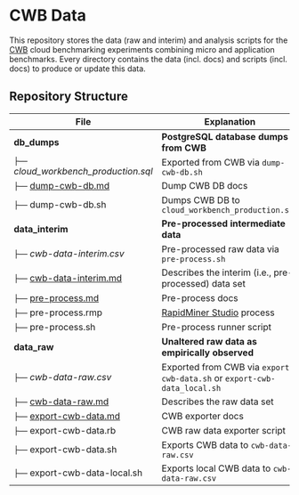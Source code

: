 # CWB Data

This repository stores the data (raw and interim) and analysis scripts for the [CWB](https://github.com/sealuzh/cloud-workbench) cloud benchmarking experiments combining micro and application benchmarks.
Every directory contains the data (incl. docs) and scripts (incl. docs) to produce or update this data.

## Repository Structure

| File | Explanation |
| --- | --- |
| **db_dumps** | **PostgreSQL database dumps from CWB** |
| `├──` *cloud_workbench_production.sql* | Exported from CWB via `dump-cwb-db.sh` |
| `├──` [dump-cwb-db.md](db_dumps/dump-cwb-db.md) | Dump CWB DB docs |
| `├──` dump-cwb-db.sh | Dumps CWB DB to `cloud_workbench_production.sql` |
| **data_interim** | **Pre-processed intermediate data** |
| `├──` *cwb-data-interim.csv* | Pre-processed raw data via `pre-process.sh` |
| `├──` [cwb-data-interim.md](data_interim/cwb-data-interim.md) | Describes the interim (i.e., pre-processed) data set |
| `├──` [pre-process.md](data_interim/pre-process.md) | Pre-process docs |
| `├──` pre-process.rmp | [RapidMiner Studio](https://rapidminer.com/products/studio/) process |
| `├──` pre-process.sh | Pre-process runner script |
| **data_raw** | **Unaltered raw data as empirically observed** |
| `├──` *cwb-data-raw.csv* | Exported from CWB via `export-cwb-data.sh` or `export-cwb-data_local.sh` |
| `├──` [cwb-data-raw.md](data_raw/cwb-data-raw.md) | Describes the raw data set |
| `├──` [export-cwb-data.md](data_raw/export-cwb-data.md) | CWB exporter docs |
| `├──` export-cwb-data.rb | CWB raw data exporter script |
| `├──` export-cwb-data.sh | Exports CWB data to `cwb-data-raw.csv` |
| `├──` export-cwb-data-local.sh | Exports local CWB data to `cwb-data-raw.csv` |
